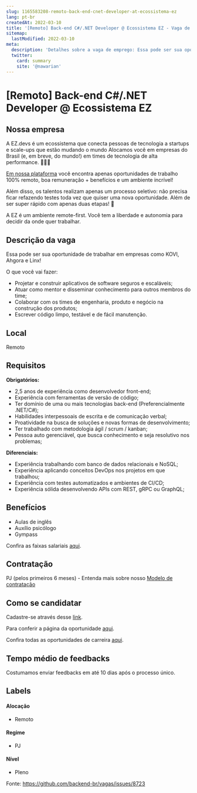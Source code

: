 ```yaml
---
slug: 1165583208-remoto-back-end-cnet-developer-at-ecossistema-ez
lang: pt-br
createdAt: 2022-03-10
title: '[Remoto] Back-end C#/.NET Developer @ Ecossistema EZ - Vaga de Emprego'
sitemap:
  lastModified: 2022-03-10
meta:
  description: 'Detalhes sobre a vaga de emprego: Essa pode ser sua oportunidade de trabalhar em empresas como KOVI, Ahgora e Linx! O que você vai fazer: - Projetar e construir aplicativos de software seguros e escaláveis; - Atuar como mentor e disseminar conhecimento para outros membros do time; - Colaborar com os times de engenharia, produto e negócio na construção dos produtos; - Escrever código limpo, testável e de fácil manutenção.'
  twitter:
    card: summary
    site: '@nawarian'
---
```


# [Remoto] Back-end C#/.NET Developer @ Ecossistema EZ

## Nossa empresa

A EZ.devs é um ecossistema que conecta pessoas de tecnologia a startups e scale-ups que estão mudando o mundo
Alocamos você em empresas do Brasil (e, em breve, do mundo!) em times de tecnologia de alta performance. 👩🏽‍💻

[Em nossa plataforma](https://talentos.ezdevs.com.br/?ref=g_git) você encontra apenas oportunidades de trabalho 100% remoto, boa remuneração + benefícios e um ambiente incrível!

Além disso, os talentos realizam apenas um processo seletivo: não precisa ficar refazendo testes toda vez que quiser uma nova oportunidade. Além de ser super rápido com apenas duas etapas! 🤩

A EZ é um ambiente remote-first. Você tem a liberdade e autonomia para decidir da onde quer trabalhar.

## Descrição da vaga

Essa pode ser sua oportunidade de trabalhar em empresas como KOVI, Ahgora e Linx!

O que você vai fazer:

- Projetar e construir aplicativos de software seguros e escaláveis;
- Atuar como mentor e disseminar conhecimento para outros membros do time;
- Colaborar com os times de engenharia, produto e negócio na construção dos produtos;
- Escrever código limpo, testável e de fácil manutenção.

## Local

Remoto

## Requisitos

**Obrigatórios:**

- 2,5 anos de experiência como desenvolvedor front-end;
- Experiência com ferramentas de versão de código;
- Ter domínio de uma ou mais tecnologias back-end (Preferencialmente .NET/C#);
- Habilidades interpessoais de escrita e de comunicação verbal;
- Proatividade na busca de soluções e novas formas de desenvolvimento;
- Ter trabalhado com metodologia ágil / scrum / kanban;
- Pessoa auto gerenciável, que busca conhecimento e seja resolutivo nos problemas;


**Diferenciais:**

- Experiência trabalhando com banco de dados relacionais e NoSQL;
- Experiência aplicando conceitos DevOps nos projetos em que trabalhou;
- Experiência com testes automatizados e ambientes de CI/CD;
- Experiência sólida desenvolvendo APIs com REST, gRPC ou GraphQL;


## Benefícios

- Aulas de inglês
- Auxílio psicólogo
- Gympass

Confira as faixas salariais [aqui](https://talentos.ezdevs.com.br/salarios/?ref=g_git).

## Contratação

PJ (pelos primeiros 6 meses) - Entenda mais sobre nosso [Modelo de contratação](https://talentos.ezdevs.com.br/modelo-de-contratacao/?ref=g_git)

## Como se candidatar

Cadastre-se através desse [link](https://app.ezdevs.com.br/cadastro/?ref=g_git).

Para conferir a página da oportunidade [aqui](https://talentos.ezdevs.com.br/carreiras/back-end-pleno/?ref=g_git).

Confira todas as oportunidades de carreira [aqui](https://talentos.ezdevs.com.br/carreiras-do-ecossistema/?ref=g_git).

## Tempo médio de feedbacks

Costumamos enviar feedbacks em até 10 dias após o processo único.

## Labels

#### Alocação
- Remoto

#### Regime
- PJ

#### Nível
- Pleno

Fonte: https://github.com/backend-br/vagas/issues/8723